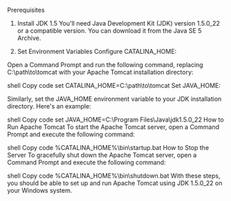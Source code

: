 Prerequisites
1. Install JDK 1.5
You'll need Java Development Kit (JDK) version 1.5.0_22 or a compatible version. You can download it from the Java SE 5 Archive.

2. Set Environment Variables
Configure CATALINA_HOME:

Open a Command Prompt and run the following command, replacing C:\path\to\tomcat with your Apache Tomcat installation directory:

shell
Copy code
set CATALINA_HOME=C:\path\to\tomcat
Set JAVA_HOME:

Similarly, set the JAVA_HOME environment variable to your JDK installation directory. Here's an example:

shell
Copy code
set JAVA_HOME=C:\Program Files\Java\jdk1.5.0_22
How to Run Apache Tomcat
To start the Apache Tomcat server, open a Command Prompt and execute the following command:

shell
Copy code
%CATALINA_HOME%\bin\startup.bat
How to Stop the Server
To gracefully shut down the Apache Tomcat server, open a Command Prompt and execute the following command:

shell
Copy code
%CATALINA_HOME%\bin\shutdown.bat
With these steps, you should be able to set up and run Apache Tomcat using JDK 1.5.0_22 on your Windows system.
